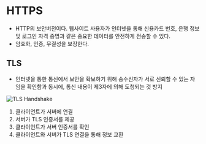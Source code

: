 # HTTPS

- HTTP의 보안버전이다. 웹사이트 사용자가 인터넷을 통해 신용카드 번호, 은행 정보 및 로그인 자격 증명과 같은 중요한
  데이터를 안전하게 전송할 수 있다.
- 암호화, 인증, 무결성을 보장한다.

## TLS
- 인터넷을 통한 통신에서 보안을 확보하기 위해 송수신자가 서로 신뢰할 수 있는 자임을 확인함과 동시에, 통신 내용이 제3자에 의해 도청되는 것 방지

![TLS Handshake](https://images.ctfassets.net/slt3lc6tev37/3wZIhjRIjfVSmCbVqkBKzb/4a7aa34324108c725dc25fc9e7c4ea4a/tls-ssl-handshake.png)

1. 클라이언트가 서버에 연결
2. 서버가 TLS 인증서를 제공
3. 클라이언트가 서버 인증서를 확인
4. 클라이언트와 서버가 TLS 연결을 통해 정보 교환
